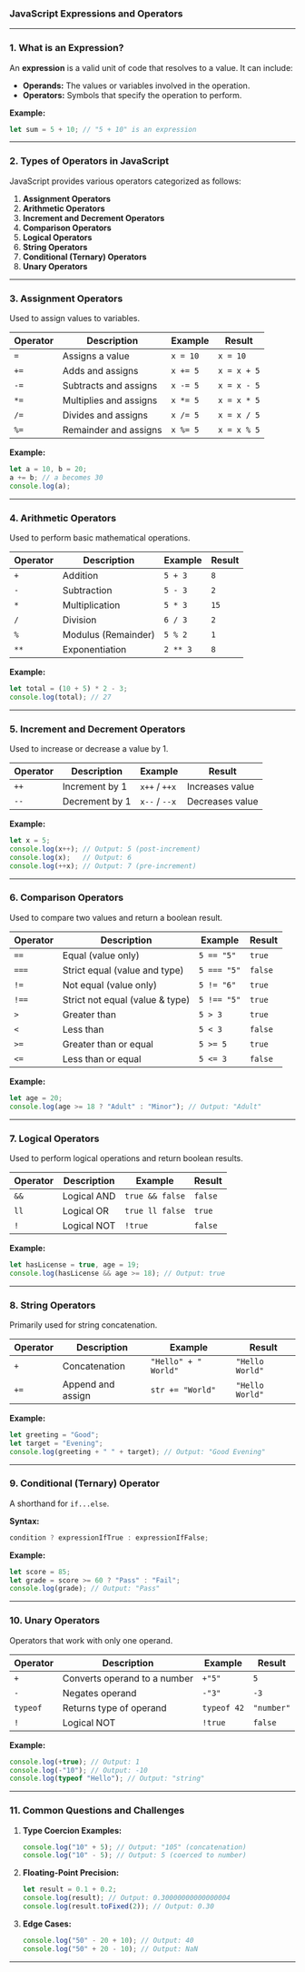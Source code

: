 ### **JavaScript Expressions and Operators**

---

### **1. What is an Expression?**
An **expression** is a valid unit of code that resolves to a value. It can include:
- **Operands:** The values or variables involved in the operation.
- **Operators:** Symbols that specify the operation to perform.

**Example:**
```javascript
let sum = 5 + 10; // "5 + 10" is an expression
```

---

### **2. Types of Operators in JavaScript**
JavaScript provides various operators categorized as follows:

1. **Assignment Operators**
2. **Arithmetic Operators**
3. **Increment and Decrement Operators**
4. **Comparison Operators**
5. **Logical Operators**
6. **String Operators**
7. **Conditional (Ternary) Operators**
8. **Unary Operators**

---

### **3. Assignment Operators**
Used to assign values to variables.

| Operator | Description             | Example          | Result  |
|----------|-------------------------|------------------|---------|
| `=`      | Assigns a value         | `x = 10`         | `x = 10` |
| `+=`     | Adds and assigns        | `x += 5`         | `x = x + 5` |
| `-=`     | Subtracts and assigns   | `x -= 5`         | `x = x - 5` |
| `*=`     | Multiplies and assigns  | `x *= 5`         | `x = x * 5` |
| `/=`     | Divides and assigns     | `x /= 5`         | `x = x / 5` |
| `%=`     | Remainder and assigns   | `x %= 5`         | `x = x % 5` |

**Example:**
```javascript
let a = 10, b = 20;
a += b; // a becomes 30
console.log(a);
```

---

### **4. Arithmetic Operators**
Used to perform basic mathematical operations.

| Operator | Description           | Example       | Result |
|----------|-----------------------|---------------|--------|
| `+`      | Addition              | `5 + 3`       | `8`    |
| `-`      | Subtraction           | `5 - 3`       | `2`    |
| `*`      | Multiplication        | `5 * 3`       | `15`   |
| `/`      | Division              | `6 / 3`       | `2`    |
| `%`      | Modulus (Remainder)   | `5 % 2`       | `1`    |
| `**`     | Exponentiation        | `2 ** 3`      | `8`    |

**Example:**
```javascript
let total = (10 + 5) * 2 - 3;
console.log(total); // 27
```

---

### **5. Increment and Decrement Operators**
Used to increase or decrease a value by 1.

| Operator | Description       | Example      | Result |
|----------|-------------------|--------------|--------|
| `++`     | Increment by 1    | `x++` / `++x`| Increases value |
| `--`     | Decrement by 1    | `x--` / `--x`| Decreases value |

**Example:**
```javascript
let x = 5;
console.log(x++); // Output: 5 (post-increment)
console.log(x);   // Output: 6
console.log(++x); // Output: 7 (pre-increment)
```

---

### **6. Comparison Operators**
Used to compare two values and return a boolean result.

| Operator | Description                      | Example        | Result  |
|----------|----------------------------------|----------------|---------|
| `==`     | Equal (value only)              | `5 == "5"`     | `true`  |
| `===`    | Strict equal (value and type)   | `5 === "5"`    | `false` |
| `!=`     | Not equal (value only)          | `5 != "6"`     | `true`  |
| `!==`    | Strict not equal (value & type) | `5 !== "5"`    | `true`  |
| `>`      | Greater than                    | `5 > 3`        | `true`  |
| `<`      | Less than                       | `5 < 3`        | `false` |
| `>=`     | Greater than or equal           | `5 >= 5`       | `true`  |
| `<=`     | Less than or equal              | `5 <= 3`       | `false` |

**Example:**
```javascript
let age = 20;
console.log(age >= 18 ? "Adult" : "Minor"); // Output: "Adult"
```

---

### **7. Logical Operators**
Used to perform logical operations and return boolean results.

| Operator | Description                     | Example               | Result  |
|----------|---------------------------------|-----------------------|---------|
| `&&`     | Logical AND                     | `true && false`       | `false` |
| `ll`     | Logical OR                      | `true ll false`       | `true`  |
| `!`      | Logical NOT                     | `!true`               | `false` |

**Example:**
```javascript
let hasLicense = true, age = 19;
console.log(hasLicense && age >= 18); // Output: true
```

---

### **8. String Operators**
Primarily used for string concatenation.

| Operator | Description           | Example                  | Result        |
|----------|-----------------------|--------------------------|---------------|
| `+`      | Concatenation         | `"Hello" + " World"`     | `"Hello World"` |
| `+=`     | Append and assign     | `str += "World"`         | `"Hello World"` |

**Example:**
```javascript
let greeting = "Good";
let target = "Evening";
console.log(greeting + " " + target); // Output: "Good Evening"
```

---

### **9. Conditional (Ternary) Operator**
A shorthand for `if...else`.

**Syntax:**
```javascript
condition ? expressionIfTrue : expressionIfFalse;
```

**Example:**
```javascript
let score = 85;
let grade = score >= 60 ? "Pass" : "Fail";
console.log(grade); // Output: "Pass"
```

---

### **10. Unary Operators**
Operators that work with only one operand.

| Operator | Description                         | Example      | Result  |
|----------|-------------------------------------|--------------|---------|
| `+`      | Converts operand to a number       | `+"5"`       | `5`     |
| `-`      | Negates operand                    | `-"3"`       | `-3`    |
| `typeof` | Returns type of operand            | `typeof 42`  | `"number"` |
| `!`      | Logical NOT                       | `!true`      | `false` |

**Example:**
```javascript
console.log(+true); // Output: 1
console.log(-"10"); // Output: -10
console.log(typeof "Hello"); // Output: "string"
```

---

### **11. Common Questions and Challenges**

1. **Type Coercion Examples:**
   ```javascript
   console.log("10" + 5); // Output: "105" (concatenation)
   console.log("10" - 5); // Output: 5 (coerced to number)
   ```

2. **Floating-Point Precision:**
   ```javascript
   let result = 0.1 + 0.2;
   console.log(result); // Output: 0.30000000000000004
   console.log(result.toFixed(2)); // Output: 0.30
   ```

3. **Edge Cases:**
   ```javascript
   console.log("50" - 20 + 10); // Output: 40
   console.log("50" + 20 - 10); // Output: NaN
   ```

---

